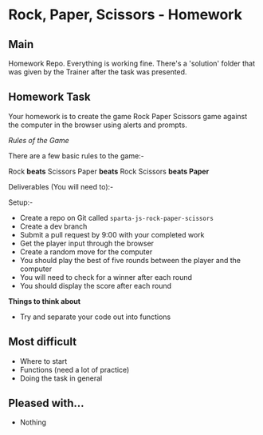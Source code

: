# Rock, Paper, Scissors - Homework

## Main
Homework Repo.
Everything is working fine.
There's a 'solution' folder that was given by the Trainer after the task was presented.

## Homework Task

Your homework is to create the game Rock Paper Scissors game against the computer in the browser using alerts and prompts.

*Rules of the Game*

There are a few basic rules to the game:-

Rock **beats** Scissors
Paper **beats** Rock
Scissors **beats Paper**

Deliverables (You will need to):-

Setup:-
* Create a repo on Git called `sparta-js-rock-paper-scissors`
* Create a dev branch
* Submit a pull request by 9:00 with your completed work
* Get the player input through the browser
* Create a random move for the computer
* You should play the best of five rounds between the player and the computer
* You will need to check for a winner after each round
* You should display the score after each round


__**Things to think about**__
* Try and separate your code out into functions


## Most difficult
* Where to start
* Functions (need a lot of practice)
* Doing the task in general

## Pleased with...
* Nothing
